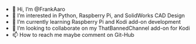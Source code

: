 - 👋 Hi, I’m @FrankAaro
- 👀 I’m interested in Python, Raspberry Pi, and SolidWorks CAD Design
- 🌱 I’m currently learning Raspberry Pi and Kodi add-on development
- 💞️ I’m looking to collaborate on my ThatBannedChannel add-on for Kodi
- 📫 How to reach me maybe comment on Git-Hub

<!---
FrankAaro/FrankAaro is a ✨ special ✨ repository because its `README.md` (this file) appears on your GitHub profile.
You can click the Preview link to take a look at your changes.
--->
